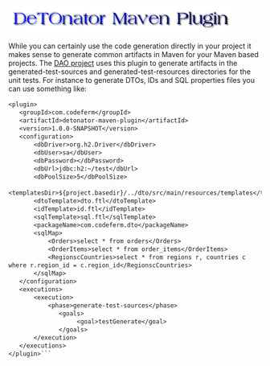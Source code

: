 ![Title](images/title.png)

While you can certainly use the code generation directly in your project it makes sense to generate common artifacts in Maven for
your Maven based projects. The [DAO project](https://github.com/sgjava/detonator/tree/master/dao) uses this plugin to generate
artifacts in the generated-test-sources and generated-test-resources directories for the unit tests. For instance to generate DTOs,
IDs and SQL properties files you can use something like:
```
<plugin>
   <groupId>com.codeferm</groupId>
   <artifactId>detonator-maven-plugin</artifactId>
   <version>1.0.0-SNAPSHOT</version>
   <configuration>
       <dbDriver>org.h2.Driver</dbDriver>
       <dbUser>sa</dbUser>
       <dbPassword></dbPassword>
       <dbUrl>jdbc:h2:~/test</dbUrl>
       <dbPoolSize>5</dbPoolSize>
       <templatesDir>${project.basedir}/../dto/src/main/resources/templates</templatesDir>
       <dtoTemplate>dto.ftl</dtoTemplate>
       <idTemplate>id.ftl</idTemplate>
       <sqlTemplate>sql.ftl</sqlTemplate>
       <packageName>com.codeferm.dto</packageName>
       <sqlMap>
           <Orders>select * from orders</Orders>
           <OrderItems>select * from order_items</OrderItems>
           <RegionscCountries>select * from regions r, countries c where r.region_id = c.region_id</RegionscCountries>
       </sqlMap>                    
   </configuration>
   <executions>
       <execution>
           <phase>generate-test-sources</phase>
              <goals>
                   <goal>testGenerate</goal>
              </goals>
       </execution>
   </executions>                
</plugin>```
